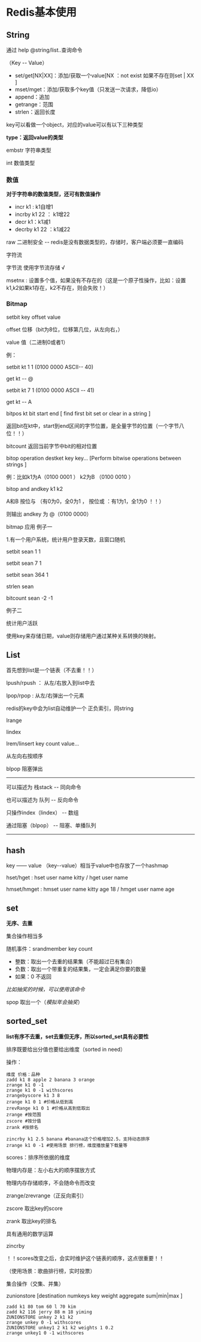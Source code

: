 # Redis基本使用

## String 

通过 help @string/list..查询命令

（Key -- Value）

- set/get[NX|XX]：添加/获取一个value[NX ：not exist 如果不存在则set | XX ]
- mset/mget：添加/获取多个key值（只发送一次请求，降低io）
- append：追加
- getrange：范围
- strlen：返回长度

key可以看做一个object，对应的value可以有以下三种类型

**type：返回value的类型**

embstr 字符串类型

int 数值类型

### 数值

**对于字符串的数值类型，还可有数值操作**

- incr k1 : k1自增1
- incrby k1 22 ： k1增22
- decr k1：k1减1
- decrby k1 22 ：k1减22

raw  二进制安全  -- redis是没有数据类型的，存储时，客户端必须要一直编码

字符流

字节流  使用字节流存储 √ 

msetnx : 设置多个值，如果没有不存在的（这是一个原子性操作，比如：设置k1,k2如果k1存在，k2不存在，则会失败！）

### Bitmap 

setbit key offset value 

offset 位移（bit为8位，位移第几位，从左向右，）

value 值（二进制0或者1）

例： 

setbit kt 1 1 (0100 0000   ASCII-- 40) 

get kt  -- @

setbit kt 7 1 (0100 0000  ASCII -- 41)

get kt -- A

bitpos kt bit start end  [ find first bit set or clear in a string  ]

返回bit在kt中，start到end区间的字节位置，是全量字节的位置（一个字节八位！！）

bitcount  返回当前字节中bit的相对位置

bitop  operation destket key key... [Perform bitwise operations between strings  ]

例：比如k1为A（0100 0001 ） k2为B （0100 0010 ）  

bitop and andkey k1 k2 

A和B 按位与 （有0为0，全0为1 ， 按位或 ：有1为1，全1为0 ！！）

则输出  andkey 为 @（0100 0000）

bitmap 应用 例子一

1.有一个用户系统，统计用户登录天数，且窗口随机

setbit sean 1 1 

setbit sean 7 1 

setbit sean 364 1 

strlen sean 

bitcount sean -2 -1 

例子二

统计用户活跃

使用key来存储日期，value则存储用户通过某种关系转换的映射。

## List

首先想到list是一个链表（不去重！！）

lpush/rpush ： 从左/右放入到list中去

lpop/rpop : 从左/右弹出一个元素

redis的key中会为list自动维护一个 正负索引，同string

lrange

lindex

lrem/linsert key count value...

从左向右按顺序

blpop 阻塞弹出

---

可以描述为 栈stack  -- 同向命令

也可以描述为 队列 -- 反向命令

只操作index（lindex） -- 数组

通过阻塞（blpop） -- 阻塞、单播队列 

---

## hash

key —— value （key--value）相当于value中也存放了一个hashmap

hset/hget : hset user name kitty / hget user name

hmset/hmget : hmset user name kitty age 18 / hmget user name age 

## set

**无序、去重**

集合操作相当多

随机事件：srandmember key count 

- 整数：取出一个去重的结果集（不能超过已有集合）
- 负数：取出一个带重复的结果集，一定会满足你要的数量
- 如果：0 不返回

*比如抽奖的时候，可以使用该命令*

spop 取出一个（*模拟年会抽奖*）

## sorted_set

**list有序不去重，set去重但无序，所以sorted_set具有必要性**

排序既要给出分值也要给出维度（sorted in need）

操作：

```
维度 价格：品种
zadd k1 8 apple 2 banana 3 orange 
zrange k1 0 -1
zrange k1 0 -1 withscores
zrangebyscore k1 3 8
zrange k1 0 1 #价格从低到高
zrevRange k1 0 1 #价格从高到低取出
zrange #按范围 
zscore #按分值
zrank #按排名

zincrby k1 2.5 banana #banana这个价格增加2.5，支持动态排序
zrange k1 0 -1 #使用场景 排行榜，维度播放量下载量等
```

scores：排序所依据的维度

物理内存是：左小右大的顺序摆放方式

物理内存存储顺序，不会随命令而改变

zrange/zrevrange（正反向索引）

zscore 取出key的score

zrank 取出key的排名

具有通用的数学运算

zincrby

！！scores改变之后，会实时维护这个链表的顺序，这点很重要！！

（使用场景：歌曲排行榜，实时投票）

集合操作（交集、并集）

zunionstore [destination numkeys key weight aggregate sum|min|max ] 

```
zadd k1 80 tom 60 l 70 kim 
zadd k2 116 jerry 88 m 18 yiming 
ZUNIONSTORE unkey 2 k1 k2 
zrange unkey 0 -1 withscores
ZUNIONSTORE unkey1 2 k1 k2 weights 1 0.2
zrange unkey1 0 -1 withscores
```

